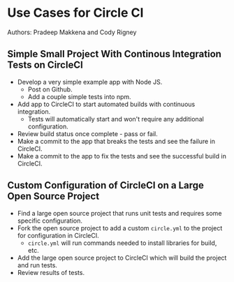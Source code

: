 # Use Cases for Circle CI
Authors: Pradeep Makkena and Cody Rigney

## Simple Small Project With Continous Integration Tests on CircleCI

- Develop a very simple example app with Node JS.
   - Post on Github.
   - Add a couple simple tests into npm.
- Add app to CircleCI to start automated builds with continuous integration.
   - Tests will automatically start and won't require any additional configuration.
- Review build status once complete - pass or fail.
- Make a commit to the app that breaks the tests and see the failure in CircleCI.
- Make a commit to the app to fix the tests and see the successful build in CircleCI.


## Custom Configuration of CircleCI on a Large Open Source Project

- Find a large open source project that runs unit tests and requires some specific configuration.
- Fork the open source project to add a custom `circle.yml` to the project for configuration in CircleCI.
  - `circle.yml` will run commands needed to install libraries for build, etc.
 - Add the large open source project to CircleCI which will build the project and run tests.
 - Review results of tests.
